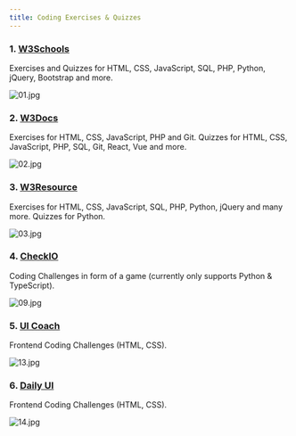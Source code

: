 ```yaml
---
title: Coding Exercises & Quizzes
---
```


### 1. [W3Schools](https://www.w3schools.com/)

Exercises and Quizzes for HTML, CSS, JavaScript, SQL, PHP, Python, jQuery, Bootstrap and more.

![01.jpg](https://cdn.hashnode.com/res/hashnode/image/upload/v1633510817232/fR8obv3Ts.jpeg)

### 2. [W3Docs](https://www.w3docs.com/)

Exercises for HTML, CSS, JavaScript, PHP and Git. Quizzes for HTML, CSS, JavaScript, PHP, SQL, Git, React, Vue and more.

![02.jpg](https://cdn.hashnode.com/res/hashnode/image/upload/v1633510962619/uijhZMJSm.jpeg)

### 3. [W3Resource](https://www.w3resource.com/)

Exercises for HTML, CSS, JavaScript, SQL, PHP, Python, jQuery and many more. Quizzes for Python.

![03.jpg](https://cdn.hashnode.com/res/hashnode/image/upload/v1633511094718/gcgNbJLz3.jpeg)

### 4. [CheckIO](https://checkio.org/)

Coding Challenges in form of a game (currently only supports Python & TypeScript).

![09.jpg](https://cdn.hashnode.com/res/hashnode/image/upload/v1633511563961/mKf75WgiT.jpeg)

### 5. [UI Coach](https://uicoach.io/)

Frontend Coding Challenges (HTML, CSS).

![13.jpg](https://cdn.hashnode.com/res/hashnode/image/upload/v1633512895512/GqCiIWm-R.jpeg)

### 6. [Daily UI](https://www.dailyui.co/)

Frontend Coding Challenges (HTML, CSS).

![14.jpg](https://cdn.hashnode.com/res/hashnode/image/upload/v1633512961670/o6m3hzzlK.jpeg)

